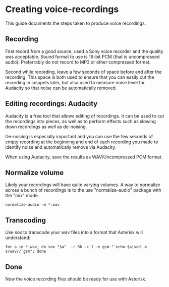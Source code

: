 # Creating voice-recordings

This guide documents the steps taken to produce voice recordings.

## Recording

First record from a good source, used a Sony voice recorder and the quality was acceptable. Sound format to use is 16-bit PCM (that is uncompressed audio). Preferrably do not record to MP3 or other compressed format.

Second while recording, leave a few seconds of space before and after the recording. This space is both used to ensure that you can easily cut the recording in snippets later, but also used to measure noise level for Audacity so that noise can be automatically removed.

## Editing recordings: Audacity

Audacity is a free tool that allows editing of recordings. It can be used to cut the recordings into pieces, as well as to perform effects such as slowing down recordings as well as de-noising.

De-nosiing is especially important and you can use the few seconds of empty recording at the beginning and end of each recording you made to identify noise and automatically remove via Audacity.

When using Audacity, save the results as WAV/Uncompressed PCM format.

## Normalize volume

Likely your recordings will have quite varying volumes. A way to normalize across a bunch of recordings is to the use "normalize-audio" package with the "mix" mode.
```
normalize-audio -m *.wav
```

## Transcoding

Use sox to transcode your wav files into a format that Asterisk will understand:
```
for a in *.wav; do sox "$a"  -r 8k -c 1 -e gsm "`echo $a|sed -e s/wav//`gsm"; done
```

## Done

Now the voice recording files should be ready for use with Asterisk.
